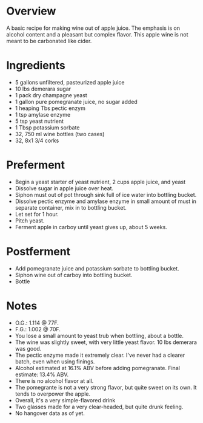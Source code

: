# Overview
A basic recipe for making wine out of apple juice. The emphasis is on 
alcohol content and a pleasant but complex flavor. This apple wine
is not meant to be carbonated like cider.

# Ingredients
* 5 gallons unfiltered, pasteurized apple juice
* 10 lbs demerara sugar
* 1 pack dry champagne yeast
* 1 gallon pure pomegranate juice, no sugar added
* 1 heaping Tbs pectic enzym
* 1 tsp amylase enzyme
* 5 tsp yeast nutrient
* 1 Tbsp potassium sorbate
* 32, 750 ml wine bottles (two cases)
* 32, 8x1 3/4 corks

# Preferment
* Begin a yeast starter of yeast nutrient, 2 cups apple juice, and yeast
* Dissolve sugar in apple juice over heat.
* Siphon must out of pot through sink full of ice water into bottling bucket.
* Dissolve pectic enzyme and amylase enzyme in small amount of must in separate container, mix in to bottling bucket.
* Let set for 1 hour.
* Pitch yeast.
* Ferment apple in carboy until yeast gives up, about 5 weeks.

# Postferment
* Add pomegranate juice and potassium sorbate to bottling bucket.
* Siphon wine out of carboy into bottling bucket.
* Bottle

# Notes
* O.G.:  1.114 @ 77F. 
* F.G.: 1.002 @ 70F.
* You lose a small amount to yeast trub when bottling, about a bottle.
* The wine was slightly sweet, with very little yeast flavor. 10 lbs demerara was good.
* The pectic enzyme made it extremely clear. I've never had a clearer batch, even when using finings.
* Alcohol estimated at 16.1% ABV before adding pomegranate. Final estimate: 13.4% ABV.
* There is no alcohol flavor at all. 
* The pomegrante is not a very strong flavor, but quite sweet on its own. It tends to overpower the apple.
* Overall, it's a very simple-flavored drink
* Two glasses made for a very clear-headed, but quite drunk feeling.
* No hangover data as of yet.

